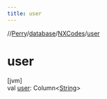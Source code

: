 ```yaml
---
title: user
---
```

//[Perry](../../../index.html)/[database](../index.html)/[NXCodes](index.html)/[user](user.html)



# user



[jvm]\
val [user](user.html): Column&lt;[String](https://kotlinlang.org/api/latest/jvm/stdlib/kotlin/-string/index.html)&gt;




